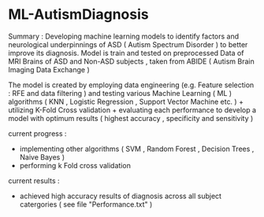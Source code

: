 # ML-AutismDiagnosis
Summary : Developing machine learning models to identify factors and neurological underpinnings of ASD ( Autism Spectrum Disorder )  to better improve its diagnosis. Model is train and tested on preprocessed Data of MRI Brains of ASD and Non-ASD subjects , taken from ABIDE ( Autism Brain Imaging Data Exchange ) 

The model is created by employing data engineering (e.g. Feature selection : RFE  and data filtering ) and  testing various Machine Learning ( ML ) algorithms ( KNN , Logistic Regression , Support Vector Machine etc. ) + utilizing K-Fold Cross validation  + evaluating each performance to develop a model with optimum results ( highest accuracy , specificity and sensitivity ) 


current progress :
- implementing other algorithms ( SVM , Random Forest , Decision Trees , Naive Bayes  ) 
- performing k Fold cross validation 


current results : 
 - achieved high accuracy results of diagnosis across all subject catergories ( see file "Performance.txt" )

